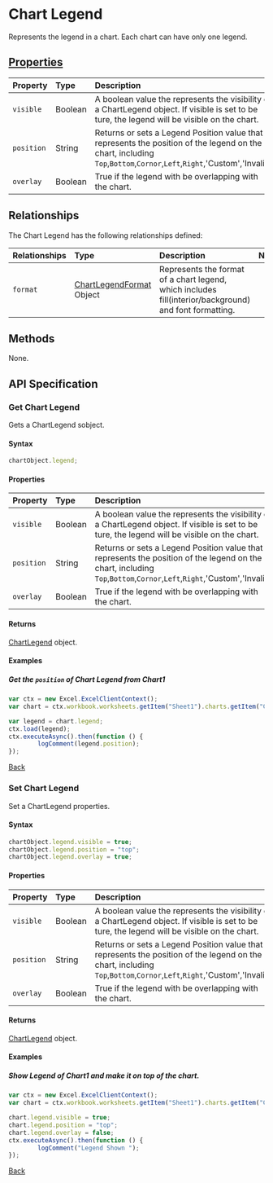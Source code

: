 # Chart Legend
Represents the legend in a chart. Each chart can have only one legend.

## [Properties](#get-chart-legend)

| Property         | Type    |Description|Notes |
|:-----------------|:--------|:----------|:-----|
| `visible` | Boolean |A boolean value the represents the visibility of a ChartLegend object. If visible is set to be ture, the legend will be visible on the chart. |  |
| `position` | String |Returns or sets a Legend Position value that represents the position of the legend on the chart, including `Top`,`Bottom`,`Cornor`,`Left`,`Right`,'Custom','Invalid'| Legend.position |
| `overlay` | Boolean |True if the legend with be overlapping with the chart. | Legend.IncludeInLayout |


## Relationships
The Chart Legend has the following relationships defined:

| Relationships    | Type    |Description|Notes |
|:-----------------|:--------|:----------|:-----|
| `format`          |[ChartLegendFormat](chartLegendFormat.md) Object | Represents the format of a chart legend, which includes fill(interior/background) and font formatting.
     

## Methods
None.

## API Specification 
### Get Chart Legend

Gets a ChartLegend sobject.

#### Syntax
```js
chartObject.legend;
```
#### Properties
| Property         | Type    |Description| 
|:-----------------|:--------|:----------|
| `visible` | Boolean |A boolean value the represents the visibility of a ChartLegend object. If visible is set to be ture, the legend will be visible on the chart. |  
| `position` | String |Returns or sets a Legend Position value that represents the position of the legend on the chart, including `Top`,`Bottom`,`Cornor`,`Left`,`Right`,'Custom','Invalid'| 
| `overlay` | Boolean |True if the legend with be overlapping with the chart. | 

#### Returns

[ChartLegend](chartLegend.md) object. 

#### Examples

##### Get the `position` of Chart Legend from Chart1
```js
var ctx = new Excel.ExcelClientContext();
var chart = ctx.workbook.worksheets.getItem("Sheet1").charts.getItem("Chart1");	

var legend = chart.legend;
ctx.load(legend);
ctx.executeAsync().then(function () {
		logComment(legend.position);
});
```

[Back](#properties)

### Set Chart Legend

Set a ChartLegend properties.

#### Syntax

```js
chartObject.legend.visible = true;
chartObject.legend.position = "top"; 
chartObject.legend.overlay = true;
```

#### Properties
| Property         | Type    |Description| 
|:-----------------|:--------|:----------|
| `visible` | Boolean |A boolean value the represents the visibility of a ChartLegend object. If visible is set to be ture, the legend will be visible on the chart. |  
| `position` | String |Returns or sets a Legend Position value that represents the position of the legend on the chart, including `Top`,`Bottom`,`Cornor`,`Left`,`Right`,'Custom','Invalid'| 
| `overlay` | Boolean |True if the legend with be overlapping with the chart. | 

#### Returns
[ChartLegend](chartLegend.md) object. 


#### Examples

##### Show Legend of Chart1 and make it on top of the chart.
```js
var ctx = new Excel.ExcelClientContext();
var chart = ctx.workbook.worksheets.getItem("Sheet1").charts.getItem("Chart1");	

chart.legend.visible = true;
chart.legend.position = "top"; 
chart.legend.overlay = false; 
ctx.executeAsync().then(function () {
		logComment("Legend Shown ");
});
``` 
[Back](#properties)